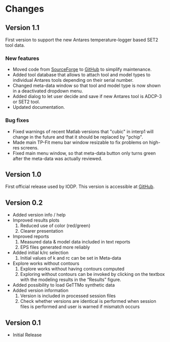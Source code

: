 # Changes

## Version 1.1
First version to support the new Antares temperature-logger based SET2 tool data.

### New features
* Moved code from [SourceForge](http://sourceforge.net/projects/tp-fit/) to [GitHub](https://github.com/MHee/TP-Fit) to simplify maintenance.
* Added tool database that allows to attach tool and model types to individual Antares tools depending on their serial number.
* Changed meta-data window so that tool and model type is now shown in a deactivated dropdown menu.
* Added dialog to let user decide and save if new Antares tool is ADCP-3 or SET2 tool.
* Updated documentation.

### Bug fixes
* Fixed warnings of recent Matlab versions that "cubic" in interp1 will change in the future and that it should be replaced by "pchip".
* Made main TP-Fit menu bar window resizable to fix problems on high-res screens.
* Fixed main menu window, so that meta-data button only turns green after the meta-data was actually reviewed.


## Version 1.0
First official release used by IODP.
This version is accessible at [GitHub](https://github.com/MHee/TP-Fit/releases/tag/v1.0).
       
## Version 0.2
* Added version info / help
* Improved results plots
	1.   Reduced use of color (red/green)
	2.   Clearer presentation    
* Improved reports
	1.   Measured data & model data included in text reports
	2.   EPS files generated more reliably
* Added initial k/rc selection
	1.   Initial values of k and rc can be set in Meta-data
* Explore works without contours
	1.   Explore works without having contours computed
	2.   Exploring without contours can be invoked by clicking on the textbox with the modeling results in the “Results” figure.
* Added possibility to load GeTTMo synthetic data
* Added version information
	1.   Version is included in processed session files
	2.   Check whether versions are identical is performed when session files is performed and user is warned if mismatch occurs

## Version 0.1
* Initial Release
 
